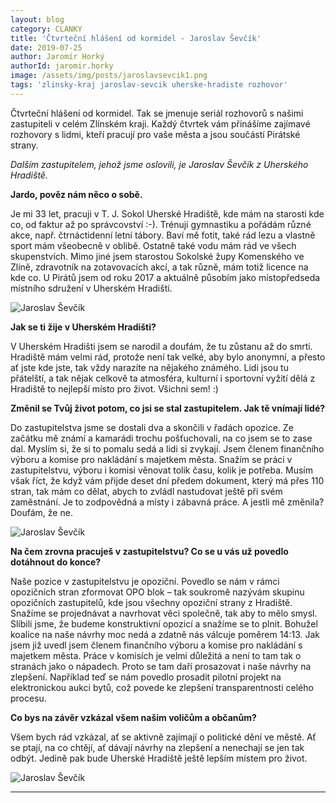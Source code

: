 ```yaml
---
layout: blog
category: CLANKY
title: 'Čtvrteční hlášení od kormidel - Jaroslav Ševčík'
date: 2019-07-25
author: Jaromír Horký
authorId: jaromir.horky
image: /assets/img/posts/jaroslavsevcik1.png   
tags: 'zlinsky-kraj jaroslav-sevcik uherske-hradiste rozhovor'
---
```


Čtvrteční hlášení od kormidel. Tak se jmenuje seriál rozhovorů s našimi zastupiteli v celém Zlínském kraji. Každý čtvrtek vám přinášíme zajímavé rozhovory s lidmi, kteří pracují pro vaše města a jsou součástí Pirátské strany.

*Dalším zastupitelem, jehož jsme oslovili, je Jaroslav Ševčík z Uherského Hradiště.* 

**Jardo, pověz nám něco o sobě.**

Je mi 33 let, pracuji v T. J. Sokol Uherské Hradiště, kde mám na starosti kde co, od faktur až po správcovství :-). Trénuji gymnastiku a pořádám různé akce, např. čtrnáctidenní letní tábory. Baví mě fotit, také rád lezu a vlastně sport mám všeobecně v oblibě. Ostatně také vodu mám rád ve všech skupenstvích. Mimo jiné jsem starostou Sokolské župy Komenského ve Zlíně, zdravotník na zotavovacích akcí, a tak různě, mám totiž licence na kde co. U Pirátů jsem od roku 2017 a aktuálně působím jako místopředseda místního sdružení v Uherském Hradišti.

![Jaroslav Ševčík](https://zlinsky.pirati.cz/assets/img/posts/jaroslavsevcik2.jpg)

**Jak se ti žije v Uherském Hradišti?**

V Uherském Hradišti jsem se narodil a doufám, že tu zůstanu až do smrti. Hradiště mám velmi rád, protože není tak velké, aby bylo anonymní, a přesto ať jste kde jste, tak vždy narazíte na nějakého známého. Lidi jsou tu přátelští, a tak nějak celkově ta atmosféra, kulturní i sportovní vyžití dělá z Hradiště to nejlepší místo pro život. Všichni sem! :)

**Změnil se Tvůj život potom, co jsi se stal zastupitelem. Jak tě vnímají lidé?**

Do zastupitelstva jsme se dostali dva a skončili v řadách opozice. Ze začátku mě známí a kamarádi trochu pošťuchovali, na co jsem se to zase dal. Myslím si, že si to pomalu sedá a lidi si zvykají. Jsem členem finančního výboru a komise pro nakládání s majetkem města. Snažím se práci v zastupitelstvu, výboru i komisi věnovat tolik času, kolik je potřeba. Musím však říct, že když vám přijde deset dní předem dokument, který má přes 110 stran, tak mám co dělat, abych to zvládl nastudovat ještě při svém zaměstnání. Je to zodpovědná a místy i zábavná práce. A jestli mě změnila? Doufám, že ne.

![Jaroslav Ševčík](https://zlinsky.pirati.cz/assets/img/posts/jaroslavsevcik3.jpg)

**Na čem zrovna pracuješ v zastupitelstvu? Co se u vás už povedlo dotáhnout do konce?**

Naše pozice v zastupitelstvu je opoziční. Povedlo se nám v rámci opozičních stran zformovat OPO blok – tak soukromě nazývám skupinu opozičních zastupitelů, kde jsou všechny opoziční strany z Hradiště. Snažíme se projednávat a navrhovat věci společně, tak aby to mělo smysl. Slíbili jsme, že budeme konstruktivní opozicí a snažíme se to plnit. Bohužel koalice na naše návrhy moc nedá a zdatně nás válcuje poměrem 14:13. Jak jsem již uvedl jsem členem finančního výboru a komise pro nakládání s majetkem města. Práce v komisích je velmi důležitá a není to tam tak o stranách jako o nápadech. Proto se tam daří prosazovat i naše návrhy na zlepšení. Například teď se nám povedlo prosadit pilotní projekt na elektronickou aukci bytů, což povede ke zlepšení transparentnosti celého procesu. 

**Co bys na závěr vzkázal všem našim voličům a občanům?**

Všem bych rád vzkázal, ať se aktivně zajímají o politické dění ve městě. Ať se ptají, na co chtějí, ať dávají návrhy na zlepšení a nenechají se jen tak odbýt. Jedině pak bude Uherské Hradiště ještě lepším místem pro život.  

![Jaroslav Ševčík](https://zlinsky.pirati.cz/assets/img/posts/jaroslavsevcik4.jpg)

---
